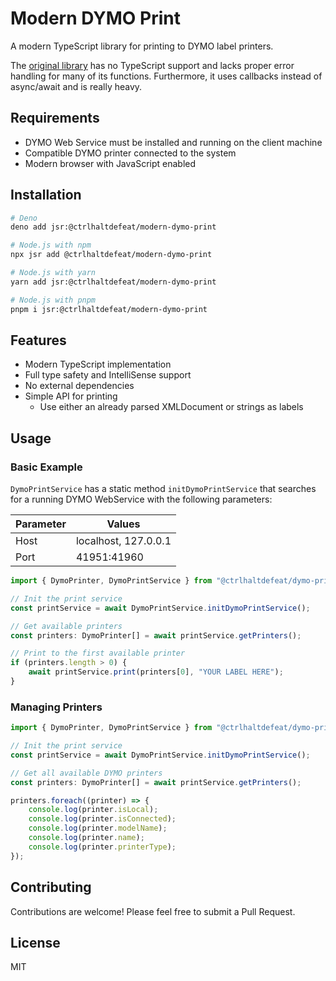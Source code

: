 # Modern DYMO Print

A modern TypeScript library for printing to DYMO label printers.

The [original library](https://github.com/dymosoftware/dymo-connect-framework)
has no TypeScript support and lacks proper error handling for many of its
functions. Furthermore, it uses callbacks instead of async/await and is really
heavy.

## Requirements

- DYMO Web Service must be installed and running on the client machine
- Compatible DYMO printer connected to the system
- Modern browser with JavaScript enabled

## Installation

```bash
# Deno
deno add jsr:@ctrlhaltdefeat/modern-dymo-print

# Node.js with npm
npx jsr add @ctrlhaltdefeat/modern-dymo-print

# Node.js with yarn
yarn add jsr:@ctrlhaltdefeat/modern-dymo-print

# Node.js with pnpm
pnpm i jsr:@ctrlhaltdefeat/modern-dymo-print
```

## Features

- Modern TypeScript implementation
- Full type safety and IntelliSense support
- No external dependencies
- Simple API for printing
  - Use either an already parsed XMLDocument or strings as labels

## Usage

### Basic Example

`DymoPrintService` has a static method `initDymoPrintService` that searches for
a running DYMO WebService with the following parameters:

| Parameter | Values               |
| --------- | -------------------- |
| Host      | localhost, 127.0.0.1 |
| Port      | 41951:41960          |

```typescript
import { DymoPrinter, DymoPrintService } from "@ctrlhaltdefeat/dymo-print";

// Init the print service
const printService = await DymoPrintService.initDymoPrintService();

// Get available printers
const printers: DymoPrinter[] = await printService.getPrinters();

// Print to the first available printer
if (printers.length > 0) {
	await printService.print(printers[0], "YOUR LABEL HERE");
}
```

### Managing Printers

```typescript
import { DymoPrinter, DymoPrintService } from "@ctrlhaltdefeat/dymo-print";

// Init the print service
const printService = await DymoPrintService.initDymoPrintService();

// Get all available DYMO printers
const printers: DymoPrinter[] = await printService.getPrinters();

printers.foreach((printer) => {
	console.log(printer.isLocal);
	console.log(printer.isConnected);
	console.log(printer.modelName);
	console.log(printer.name);
	console.log(printer.printerType);
});
```

## Contributing

Contributions are welcome! Please feel free to submit a Pull Request.

## License

MIT
